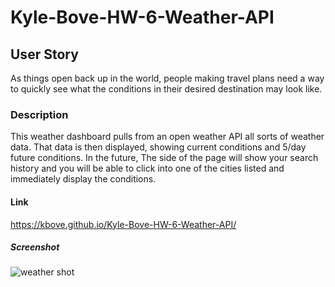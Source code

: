 # Kyle-Bove-HW-6-Weather-API

## User Story
As things open back up in the world, people making travel plans need a way to quickly see what the conditions in their desired destination may look like.

### Description
This weather dashboard pulls from an open weather API all sorts of weather data. That data is then displayed, showing current conditions and 5/day future conditions. In the future, The side of the page will show your search history and you will be able to click into one of the cities listed and immediately display the conditions.

#### Link
https://kbove.github.io/Kyle-Bove-HW-6-Weather-API/

##### Screenshot
![weather shot](https://user-images.githubusercontent.com/89953218/135971225-51479c0a-c88e-48b3-933c-963f51637a23.JPG)


